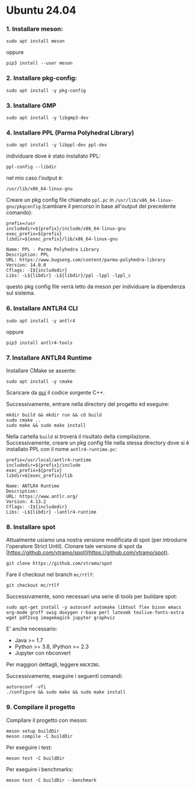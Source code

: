 # Ubuntu 24.04
### 1. Installare **meson**:
```
sudo apt install meson
```
oppure
```
pip3 install --user meson
```
### 2. Installare **pkg-config**:
```
sudo apt install -y pkg-config
```
### 3. Installare **GMP**
```
sudo apt install -y libgmp3-dev
```

### 4. Installare **PPL** (Parma Polyhedral Library)
```
sudo apt install -y libppl-dev ppl-dev
```
individuare dove è stato installato PPL:
```
ppl-config --libdir
```
nel mio caso l'output è:
```
/usr/lib/x86_64-linux-gnu
```
Creare un pkg config file chiamato `ppl.pc` in `/usr/lib/x86_64-linux-gnu/pkgconfig` (cambiare il percorso in base all'output del precedente comando):
```
prefix=/usr
includedir=${prefix}/include/x86_64-linux-gnu
exec_prefix=${prefix}
libdir=${exec_prefix}/lib/x86_64-linux-gnu

Name: PPL - Parma Polyhedra Library
Description: PPL
URL: https://www.bugseng.com/content/parma-polyhedra-library
Version: 14.0.0
Cflags: -I${includedir}
Libs: -L${libdir} -L${libdir}/ppl -lppl -lppl_c
```
questo pkg config file verrà letto da meson per individuare la dipendenza sul sistema.

### 6. Installare ANTLR4 CLI
```
sudo apt install -y antlr4
```
oppure
```
pip3 install antlr4-tools
```

### 7. Installare ANTLR4 Runtime
Installare CMake se assente:
```
sudo apt install -y cmake
```
Scaricare da [qui](https://www.antlr.org/download/antlr4-cpp-runtime-4.13.2-source.zip) il codice sorgente C++.

Successivamente, entrare nella directory del progetto ed eseguire:
```
mkdir build && mkdir run && cd build
sudo cmake .. 
sudo make && sudo make install
```
Nella cartella `build` si troverà il risultato della compilazione. Successivamente, creare un pkg config file nella stessa
directory dove si è installato PPL con il nome `antlr4-runtime.pc`:
```
prefix=/usr/local/antlr4-runtime
includedir=${prefix}/include
exec_prefix=${prefix}
libdir=${exec_prefix}/lib

Name: ANTLR4 Runtime
Description:
URL: https://www.antlr.org/
Version: 4.13.2
Cflags: -I${includedir}
Libs: -L${libdir} -lantlr4-runtime
```
### 8. Installare spot
Attualmente usiamo una nostra versione modificata di spot (per introdurre l'operatore Strict Until).
Clonare tale versione di spot da [https://github.com/vtramo/spot](https://github.com/vtramo/spot).
```
git clone https://github.com/vtramo/spot
```
Fare il checkout nel branch `mc/rtlf`:
```
git checkout mc/rtlf
```

Successivamente, sono necessari una serie di tools per buildare spot:
```
sudo apt-get install -y autoconf automake libtool flex bison emacs org-mode groff swig doxygen r-base perl latexmk texlive-fonts-extra  wget pdf2svg imagemagick jupyter graphviz
```
E' anche necessario:
- Java >= 1.7
- Python >= 3.8, IPython >= 2.3
- Jupyter con nbconvert

Per maggiori dettagli, leggere `HACKING`.

Successivamente, eseguire i seguenti comandi:
```
autoreconf -vfi
./configure && sudo make && sudo make install
```
### 9. Compilare il progetto
Compilare il progetto con meson:
```
meson setup buildDir
meson compile -C buildDir
```
Per eseguire i test:
```
meson test -C buildDir
```
Per eseguire i benchmarks:
```
meson test -C buildDir --benchmark
```